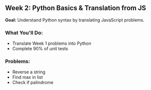 ## Week 2: Python Basics & Translation from JS

**Goal:** Understand Python syntax by translating JavaScript problems.

### What You'll Do:
- Translate Week 1 problems into Python
- Complete 90% of unit tests

### Problems:
- Reverse a string
- Find max in list
- Check if palindrome